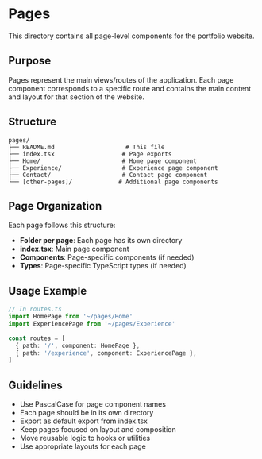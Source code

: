 # Pages

This directory contains all page-level components for the portfolio website.

## Purpose

Pages represent the main views/routes of the application. Each page component corresponds to a specific route and contains the main content and layout for that section of the website.

## Structure

```
pages/
├── README.md                    # This file
├── index.tsx                   # Page exports
├── Home/                       # Home page component
├── Experience/                 # Experience page component
├── Contact/                    # Contact page component
└── [other-pages]/             # Additional page components
```

## Page Organization

Each page follows this structure:

- **Folder per page**: Each page has its own directory
- **index.tsx**: Main page component
- **Components**: Page-specific components (if needed)
- **Types**: Page-specific TypeScript types (if needed)

## Usage Example

```typescript
// In routes.ts
import HomePage from '~/pages/Home'
import ExperiencePage from '~/pages/Experience'

const routes = [
  { path: '/', component: HomePage },
  { path: '/experience', component: ExperiencePage },
]
```

## Guidelines

- Use PascalCase for page component names
- Each page should be in its own directory
- Export as default export from index.tsx
- Keep pages focused on layout and composition
- Move reusable logic to hooks or utilities
- Use appropriate layouts for each page
